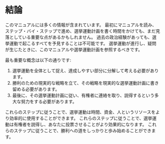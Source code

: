 # 結論
このマニュアルには多くの情報が含まれています。
最初にマニュアルを読み、ステップ・バイ・ステップで進め、選挙運動計画を書く時間をかけても、まだ見落としている重要な点があるかもしれません。
過去の政治経験があっても、選挙運動で起こるすべてを予見することは不可能です。
選挙運動が進行し、疑問が生じたときに、このマニュアルや選挙運動計画を参照するべきです。

最も重要な概念は以下の通りです:
1. 選挙運動を全体として捉え、達成しやすい部分に分解して考える必要があります。
2. 勝利のための現実的な戦略を立て、その戦略を現実的な選挙運動計画に書き留める必要があります。
3. 最後に、その選挙運動計画に従い、有権者に連絡を取り、説得するという多大な努力をする必要があります。

これらのステップに従うことで、選挙運動は時間、資金、人というリソースをより効率的に使用することができます。
これらのステップに従うことで、選挙運動は有権者を説得し、あなたに投票させることがより効果的になります。
これらのステップに従うことで、勝利への道をしっかりと歩み始めることができます。
